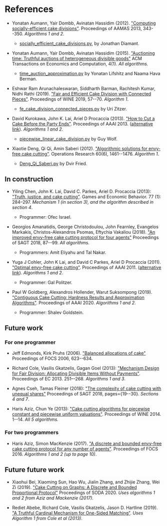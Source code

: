 # References

* Yonatan Aumann, Yair Dombb, Avinatan Hassidim (2012).
["Computing socially-efficient cake divisions"](https://arxiv.org/abs/1205.3982).
Proceedings of AAMAS 2013, 343--350.
*Algorithms 1 and 2*.
  * [socially_efficient_cake_divisions.py](socially_efficient_cake_divisions.py), by Jonathan Diamant.

* Yonatan Aumann, Yair Dombb, Avinatan Hassidim (2015).
["Auctioning time: Truthful auctions of heterogeneous divisible goods"](https://dl.acm.org/citation.cfm?id=2833086)
ACM Transactions on Economics and Computation, 4(1).
*All algorithms.*
  * [time_auction_approximation.py](time_auction_approximation.py) by Yonatan Lifshitz and Naama Hava Berman.

* Eshwar Ram Arunachaleswaran, Siddharth Barman, Rachitesh Kumar, Nidhi Rathi (2019). 
["Fair and Efficient Cake Division with Connected Pieces"](https://arxiv.org/abs/1907.11019).
Proceedings of WINE 2019, 57--70.
*Algorithm 1*.
  * [fe_cake_division_connected_pieces.py](fe_cake_division_connected_pieces.py) by Uri Zitzer.

*  David Kurokawa, John K. Lai, Ariel D Procaccia (2013). 
["How to Cut a Cake Before the Party Ends"](https://www.aaai.org/ocs/index.php/AAAI/AAAI13/paper/viewPaper/6365).
Proceedings of AAAI 2013. 
([alternative link](http://procaccia.info/papers/unicake.aaai13.pdf)). 
*Algorithms 1 and 2*. 
   * [piecewise_linear_cake_division.py](piecewise_linear_cake_division.py) by Guy Wolf.

* Xiaotie Deng, Qi Qi, Amin Saberi (2012).
["Algorithmic solutions for envy-free cake cutting"](https://pubsonline.informs.org/doi/pdf/10.1287/opre.1120.1116).
Operations Research 60(6),  1461--1476.
*Algorithm 1*.
  * [Deng_Qi_Saberi.py](Deng_Qi_Saberi.py) by Dvir Fried.


## In construction

* Yiling Chen, John K. Lai, David C. Parkes, Ariel D. Procaccia (2013): 
["Truth, justice, and cake cutting"](http://procaccia.info/papers/justruth.geb.pdf). 
Games and Economic Behavior. 77 (1): 284–297. 
*Mechanism 1 (in section 3), and the algorithm described in section 4*.
  * Programmer: Ofec Israel.
  
* Georgios Amanatidis,  George Christodoulou,  John Fearnley,  Evangelos Markakis,  Christos-Alexandros Psomas, Eftychia Vakaliou (2018).
["An improved envy-free cake cutting protocol for four agents"](https://arxiv.org/abs/1807.00317)
Proceedings of SAGT 2018, 87--99.
*All algorithms.*
  * Programmers: Amit Eliyahu and Tal Nakar. 

* Yuga J Cohler,  John K Lai, and David C Parkes, Ariel D Procaccia (2011).
["Optimal envy-free cake cutting"](https://www.aaai.org/ocs/index.php/AAAI/AAAI11/paper/viewPaper/3638).
Proceedings of AAAI 2011.
([alternative link](http://procaccia.info/papers/maxsw.aaai11.pdf)).
*Algorithms 1 and 2*. 
   * Programmer: Gal Politzer.

* Paul W Goldberg, Alexandros Hollender, Warut Suksompong (2019).
["Contiguous Cake Cutting: Hardness Results and Approximation Algorithms"](https://arxiv.org/abs/1911.05416).
Proceedings of AAAI 2020.
*Algorithms 1 and 2*.
  * Programmer: Shalev Goldstein.


## Future work

### For one programmer

* Jeff Edmonds, Kirk Pruhs (2006).
["Balanced allocations of cake"](http://people.cs.pitt.edu/~kirk/papers/focs2006.pdf)
Proceedings of FOCS 2006, 623--634.

* Richard Cole, Vasilis Gkatzelis, Gagan Goel (2013):
["Mechanism Design for Fair Division: Allocating Divisible Items Without Payments"](https://arxiv.org/abs/1212.1522).
Proceedings of EC 2013. 251–-268.
*Algorithms 1 and 3*. 

* Agnes Cseh, Tamas Fleiner (2018):
["The complexity of cake cutting with unequal shares"](https://arxiv.org/abs/1709.03152)
Proceedings of SAGT 2018, pages={19--30}.
*Sections 4 and 7*.
  
* Haris Aziz, Chun Ye (2013):
["Cake cutting algorithms for piecewise constant and piecewise uniform valuations"](https://arxiv.org/abs/1307.2908). 
Proceedings of WINE 2014. 1--14.
*All 5 algorithms.*

### For two programmers

* Haris Aziz, Simon MacKenzie (2017).
["A discrete and bounded envy-free cake cutting protocol for any number of agents"](https://arxiv.org/abs/1604.03655).
Proceedings of FOCS 2016. 
*Algorithms 1 and 2 (up to page 10)*.


## Future future work

* Xiaohui Bei,  Xiaoming Sun,  Hao Wu,  Jialin Zhang, and Zhijie Zhang, Wei Zi (2019).
["Cake Cutting on Graphs: A Discrete and Bounded Proportional Protocol"](https://arxiv.org/abs/1907.05083)
Proceedings of SODA 2020.
*Uses algorithms 1 and 2 from Aziz and Mackenzie (2017).*

* Rediet Abebe, Richard Cole, Vasilis Gkatzelis, Jason D. Hartline (2019).
["A Truthful Cardinal Mechanism for One-Sided Matching"](https://arxiv.org/abs/1903.07797).
*Uses Algorithm 1 from Cole et al (2013).*


